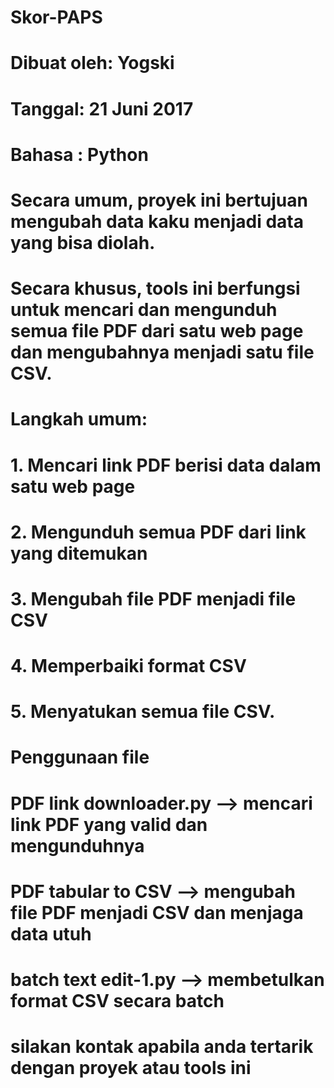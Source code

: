 # Skor-PAPS
# Dibuat oleh: Yogski
# Tanggal: 21 Juni 2017
# Bahasa : Python

# Secara umum, proyek ini bertujuan mengubah data kaku menjadi data yang bisa diolah.
# Secara khusus, tools ini berfungsi untuk mencari dan mengunduh semua file PDF dari satu web page dan mengubahnya menjadi satu file CSV.
# Langkah umum:
#   1. Mencari link PDF berisi data dalam satu web page
#   2. Mengunduh semua PDF dari link yang ditemukan
#   3. Mengubah file PDF menjadi file CSV 
#   4. Memperbaiki format CSV
#   5. Menyatukan semua file CSV.

# Penggunaan file
# PDF link downloader.py  --> mencari link PDF yang valid dan mengunduhnya
# PDF tabular to CSV      --> mengubah file PDF menjadi CSV dan menjaga data utuh
# batch text edit-1.py    --> membetulkan format CSV secara batch

# silakan kontak apabila anda tertarik dengan proyek atau tools ini
